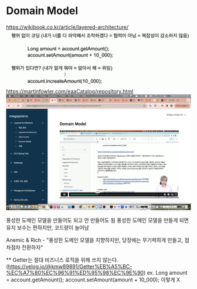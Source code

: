 # Domain Model

https://wikibook.co.kr/article/layered-architecture/
![alt text](image-3.png)
https://martinfowler.com/eaaCatalog/repository.html
![alt text](image-5.png)

풍성한 도메인 모델을 만들어도 되고 안 만들어도 됨
풍성한 도메인 모델을 만들게 되면 유지 보수는 편하지만, 코드량이 늘어남

Anemic & Rich - "풍성한 도메인 모델을 지향하지만, 당장에는 무기력하게 만들고, 점차점차 전환하자"

** Getter는 절대 비즈니스 로직을 위해 쓰지 않는다.(https://velog.io/@kmw89891/Getter%EB%A5%BC-%EC%A7%80%EC%96%91%ED%95%98%EC%9E%90)
ex.
Long amount = account.getAmount();
account.setAmount(amount + 10_000);
이렇게 X